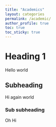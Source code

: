 ```yaml
---
title: "Academics"
layout: categories
permalink: /academic/
author_profile: true
toc: true
toc_sticky: true
---
```


# Heading 1

Hello world

## Subheading

Hi again world

### Sub subheading 

Oh Hi
